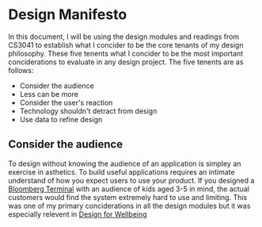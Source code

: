 # Design Manifesto

In this document, I will be using the design modules and readings from CS3041 to establish what I concider to be the core tenants of my design philosophy. These five tenents what I concider to be the most important conciderations to evaluate in any design project. The five tenents are as follows:
* Consider the audience
* Less can be more
* Consider the user's reaction
* Technology shouldn't detract from design
* Use data to refine design

## Consider the audience

To design without knowing the audience of an application is simpley an exercise in asthetics. To build useful applications requires an intimate understand of how you expect users to use your product. If you designed a [Bloomberg Terminal](https://en.wikipedia.org/wiki/Bloomberg_Terminal) with an audience of kids aged 3-5 in mind, the actual customers would find the system extremely hard to use and limiting.
This was one of my primary conciderations in all the design modules but it was especially relevent in [Design for Wellbeing](https://medium.com/@sambaumgarten/design-for-wellbeing-f4c02c109f0e)
